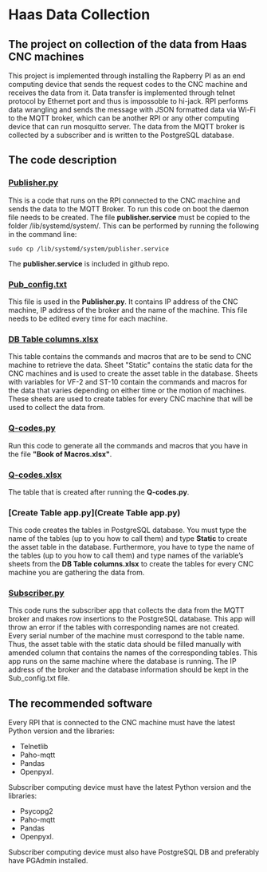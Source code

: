 # Haas Data Collection
## The project on collection of the data from Haas CNC machines
This project is implemented through installing the Rapberry PI as an end computing device that sends the request codes to the CNC machine and receives the data from it. Data transfer is implemented through telnet protocol by Ethernet port and thus is impossoble to hi-jack. RPI performs data wrangling and sends the message with JSON formatted data via Wi-Fi to the MQTT broker, which can be another RPI or any other computing device that can run mosquitto server. The data from the MQTT broker is collected by a subscriber and is written to the PostgreSQL database.

## The code description
### [Publisher.py](Publisher.py)
This is a code that runs on the RPI connected to the CNC machine and sends the data to the MQTT Broker. To run this code on boot the daemon file needs to be created. The file **publisher.service** must be copied to the folder /lib/systemd/system/. This can be performed by running the following in the command line:

`sudo cp /lib/systemd/system/publisher.service`

The **publisher.service** is included in github repo.
### [Pub_config.txt](Pub_config.txt)
This file is used in the **Publisher.py**. It contains IP address of the CNC machine, IP address of the broker and the name of the machine. This file needs to be edited every time for each machine.
### [DB Table columns.xlsx](DB%20Table%20columns.xlsx")
This table contains the commands and macros that are to be send to CNC machine to retrieve the data. Sheet "Static" contains the static data for the CNC machines and is used to create the asset table in the database. Sheets with variables for VF-2 and ST-10 contain the commands and macros for the data that varies depending on either time or the motion of machines. These sheets are used to create tables for every CNC machine that will be used to collect the data from.
### [Q-codes.py](Q-codes.py)
Run this code to generate all the commands and macros that you have in the file **"Book of Macros.xlsx"**.
### [Q-codes.xlsx](Q-codes.xlsx)
The table that is created after running the **Q-codes.py**.
### [Create Table app.py](Create Table app.py)
This code creates the tables in PostgreSQL database. You must type the name of the tables (up to you how to call them) and type **Static** to create the asset table in the database. Furthermore, you have to type the name of the tables (up to you how to call them) and type names of the variable’s sheets from the **DB Table columns.xlsx** to create the tables for every CNC machine you are gathering the data from.
### [Subscriber.py](Subscriber.py)
This code runs the subscriber app that collects the data from the MQTT broker and makes row insertions to the PostgreSQL database. This app will throw an error if the tables with corresponding names are not created. Every serial number of the machine must correspond to the table name. Thus, the asset table with the static data should be filled manually with amended column that contains the names of the corresponding tables.
This app runs on the same machine where the database is running. The IP address of the broker and the database information should be kept in the Sub_config.txt file.
## The recommended software
Every RPI that is connected to the CNC machine must have the latest Python version and the libraries:
* Telnetlib
* Paho-mqtt
* Pandas
* Openpyxl.

Subscriber computing device must have the latest Python version and the libraries:
* Psycopg2
* Paho-mqtt
* Pandas
* Openpyxl.

Subscriber computing device must also have PostgreSQL DB and preferably have PGAdmin installed.
